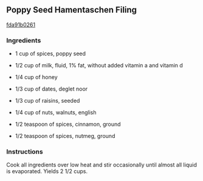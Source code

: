 ## Poppy Seed Hamentaschen Filing

[fda91b0261](https://cookpad.com/us/recipes/335135-poppy-seed-hamentaschen-filing)

### Ingredients

 - 1 cup of spices, poppy seed

 - 1/2 cup of milk, fluid, 1% fat, without added vitamin a and vitamin d

 - 1/4 cup of honey

 - 1/3 cup of dates, deglet noor

 - 1/3 cup of raisins, seeded

 - 1/4 cup of nuts, walnuts, english

 - 1/2 teaspoon of spices, cinnamon, ground

 - 1/2 teaspoon of spices, nutmeg, ground

### Instructions

Cook all ingredients over low heat and stir occasionally until almost all liquid is evaporated. Yields 2 1/2 cups.